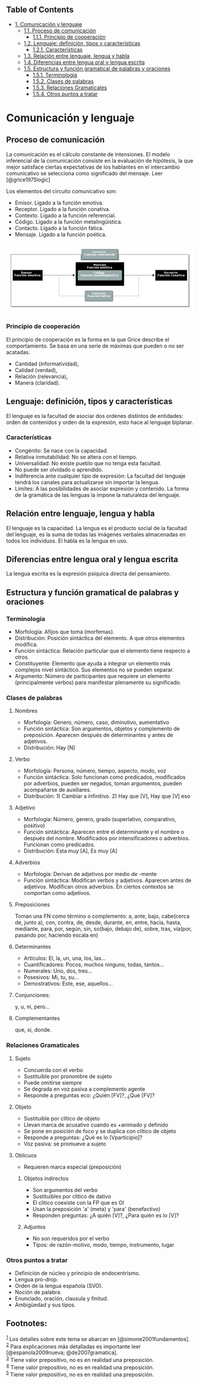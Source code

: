 <div id="table-of-contents">
<h2>Table of Contents</h2>
<div id="text-table-of-contents">
<ul>
<li><a href="#sec-1">1. Comunicación y lenguaje</a>
<ul>
<li><a href="#sec-1-1">1.1. Proceso de comunicación</a>
<ul>
<li><a href="#sec-1-1-1">1.1.1. Principio de cooperación</a></li>
</ul>
</li>
<li><a href="#sec-1-2">1.2. Lenguaje: definición, tipos y características</a>
<ul>
<li><a href="#sec-1-2-1">1.2.1. Características</a></li>
</ul>
</li>
<li><a href="#sec-1-3">1.3. Relación entre lenguaje, lengua y habla</a></li>
<li><a href="#sec-1-4">1.4. Diferencias entre lengua oral y lengua escrita</a></li>
<li><a href="#sec-1-5">1.5. Estructura y función gramatical de palabras y oraciones</a>
<ul>
<li><a href="#sec-1-5-1">1.5.1. Terminología</a></li>
<li><a href="#sec-1-5-2">1.5.2. Clases de palabras</a></li>
<li><a href="#sec-1-5-3">1.5.3. Relaciones Gramaticales</a></li>
<li><a href="#sec-1-5-4">1.5.4. Otros puntos a tratar</a></li>
</ul>
</li>
</ul>
</li>
</ul>
</div>
</div>

# Comunicación y lenguaje<a id="sec-1" name="sec-1"></a>

## Proceso de comunicación<a id="sec-1-1" name="sec-1-1"></a>

La comunicación es el cálculo constante de intensiones. El modelo inferencial de la comunicación
consiste en  la evaluación  de hipótesis,  la que  mejor satisface  ciertas expectativas  de los
hablantes  en el  intercambio  comunicativo se  selecciona como  significado  del mensaje.  Leer
[@grice1975logic]

Los elementos del circuito comunicativo son:
-   Emisor. Ligado a la función emotiva.
-   Receptor. Ligado a la función conativa.
-   Contexto. Ligado a la función referencial.
-   Código. Ligado a la función metalingüística.
-   Contacto. Ligado a la función fática.
-   Mensaje. Ligado a la función poética.

![img](im/circuito.png)

### Principio de cooperación<a id="sec-1-1-1" name="sec-1-1-1"></a>

El principio de cooperación  es la forma en la que Grice describe  el comportamiento. Se basa en
una serie de máximas que pueden o no ser acatadas.

-   Cantidad (informatividad),
-   Calidad (verdad),
-   Relación (relevancia),
-   Manera (claridad).

## Lenguaje: definición, tipos y características<a id="sec-1-2" name="sec-1-2"></a>

El lenguaje es la facultad de asociar dos  ordenes distintos de entidades: orden de contenidos y
orden de la expresión,  esto hace al lenguaje biplanar.

### Características<a id="sec-1-2-1" name="sec-1-2-1"></a>

-   Congénito: Se nace con la capacidad.
-   Relativa inmutabilidad: No se altera con el tiempo.
-   Universalidad: No existe pueblo que no tenga esta facultad.
-   No puede ser olvidado o aprendido.
-   Indiferencia ante  cualquier tipo de  expresión: La facultad  del lenguaje tendrá  los canales
    para actualizarse sin importar la lengua.
-   Límites: A las posibilidades de asociar expresión y contenido. La forma de la gramática de las
    lenguas la impone la naturaleza del lenguaje.

## Relación entre lenguaje, lengua y habla<a id="sec-1-3" name="sec-1-3"></a>

El lenguaje es la capacidad. La lengua es el  producto social de la facultad del lenguaje, es la
suma de todas las  imágenes verbales almacenadas en todos los individuos. El  habla es la lengua
en uso.

## Diferencias entre lengua oral y lengua escrita<a id="sec-1-4" name="sec-1-4"></a>

La lengua escrita es la expresión psíquica directa del pensamiento.

## Estructura y función gramatical de palabras y oraciones<a id="sec-1-5" name="sec-1-5"></a>

### Terminología<a id="sec-1-5-1" name="sec-1-5-1"></a>

-   Morfología: Afijos que toma (morfemas).
-   Distribución: Posición sintáctica del elemento. A que otros elementos modifica.
-   Función sintáctica: Relación particular que el elemento tiene respecto a otros.
-   Constituyente: Elemento  que ayuda a  integrar un elemento  más complejos nivel  sintáctico. Sus
    elementos no se pueden separar.
-   Argumento:  Número de  participantes que  requiere  un elemento  (principalmente verbos)  para
    manifestar plenamente su significado.

### Clases de palabras<a id="sec-1-5-2" name="sec-1-5-2"></a>

1.  Nombres

    -   Morfología: Genero, número, caso, diminutivo, aumentativo
    -   Función sintáctica: Son argumentos, objetos y  complemento de preposición. Aparecen después de
        determinantes y antes de adjetivos.
    -   Distribución: Hay [N]

2.  Verbo

    -   Morfología: Persona, número, tiempo, aspecto, modo, voz
    -   Función  sintáctica: Solo  funcionan como  predicados, modificados  por adverbios,  pueden ser
        negados, toman argumentos, pueden acompañarse de auxiliares.
    -   Distribución: 1) Cambiar a infinitivo. 2) Hay que [V], Hay que [V] eso

3.  Adjetivo

    -   Morfología: Número, genero, grado (superlativo, comparativo, positivo)
    -   Función   sintáctica:  Aparecen   entre   el  determinante   y  el   nombre   o  después   del
        nombre. Modificados por intensificadores o adverbios. Funcionan como predicados.
    -   Distribución: Esta muy [A], Es muy [A]

4.  Adverbios

    -   Morfología: Derivan de adjetivos por medio de -mente
    -   Función sintáctica: Modifican verbos y adjetivos. Aparecen antes de adjetivos. Modifican otros
        adverbios. En ciertos contextos se comportan como adjetivos.

5.  Preposiciones

    Toman una FN  como término o complemento: a,  ante, bajo, cabe(cerca de, junto  a), con, contra,
    de, desde,  durante, en, entre,  hacia, hasta, mediante,  para, por, según,  sin, so(bajo,
    debajo de), sobre, tras, vía(por, pasando por, haciendo escala en)

6.  Determinantes

    -   Artículos: El, la, un, una, los, las&#x2026;
    -   Cuantificadores: Pocos, muchos ninguno, todas, tantos&#x2026;
    -   Numerales: Uno, dos, tres&#x2026;
    -   Posesivos: Mi, tu, su&#x2026;
    -   Demostrativos: Este, ese, aquellos&#x2026;

7.  Conjunciones:

    y, u, ni, pero&#x2026;

8.  Complementantes

    que, si, donde.

### Relaciones Gramaticales<a id="sec-1-5-3" name="sec-1-5-3"></a>

1.  Sujeto

    -   Concuerda con el verbo
    -   Sustituible por pronombre de sujeto
    -   Puede omitirse siempre
    -   Se degrada en voz pasiva a complemento agente
    -   Responde a preguntas eco: ¿Quién [FV]?, ¿Qué [FV]?

2.  Objeto

    -   Sustituible por clítico de objeto
    -   Llevan marca de acusativo cuando es +animado y definido
    -   Se pone en posición de foco y se duplica con clítico de objeto
    -   Responde a preguntas: ¿Qué es lo [Vparticipio]?
    -   Voz pasiva: se promueve a sujeto

3.  Oblicuos

    -   Requieren marca especial (preposición)
    
    1.  Objetos indirectos
    
        -   Son argumentos del verbo
        -   Sustituibles por clítico de dativo
        -   El clítico coexiste con la FP que es OI
        -   Usan la preposición 'a' (meta) y 'para' (benefactivo)
        -   Responden  preguntas: ¿A quién [V]?, ¿Para quién es lo [V]?
    
    2.  Adjuntos
    
        -   No son requeridos por el verbo
        -   Tipos: de razón-motivo, modo, tiempo, instrumento, lugar

### Otros puntos a tratar<a id="sec-1-5-4" name="sec-1-5-4"></a>

-   Definición de núcleo y principio de endocentrismo.
-   Lengua pro-drop.
-   Orden de la lengua española (SVO).
-   Noción de palabra.
-   Enunciado, oración, clausula y finitud.
-   Ambigüedad y sus tipos.

<div id="footnotes">
<h2 class="footnotes">Footnotes: </h2>
<div id="text-footnotes">

<div class="footdef"><sup><a id="fn.1" name="fn.1" class="footnum" href="#fnr.1">1</a></sup> Los detalles sobre este tema se abarcan en [@simone2001fundamentos].</div>

<div class="footdef"><sup><a id="fn.2" name="fn.2" class="footnum" href="#fnr.2">2</a></sup> Para explicaciones más detalladas es importante leer [@espanola2009nueva; @de2007gramatica].</div>

<div class="footdef"><sup><a id="fn.3" name="fn.3" class="footnum" href="#fnr.3">3</a></sup> Tiene valor prepositivo, no es en realidad una preposición.</div>

<div class="footdef"><sup><a id="fn.4" name="fn.4" class="footnum" href="#fnr.4">4</a></sup> Tiene valor prepositivo, no es en realidad una preposición.</div>

<div class="footdef"><sup><a id="fn.5" name="fn.5" class="footnum" href="#fnr.5">5</a></sup> Tiene valor prepositivo, no es en realidad una preposición.</div>


</div>
</div>
